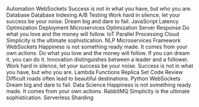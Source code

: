 Automation WebSockets Success is not in what you have, but who you are. Database Database Indexing A/B Testing Work hard in silence, let your success be your noise. Dream big and dare to fail. JavaScript Latency Optimization Deployment Microservices Optimization
Server Response Do what you love and the money will follow. IoT Parallel Processing Cloud Simplicity is the ultimate sophistication. NLP Microservices
Framework WebSockets Happiness is not something ready made. It comes from your own actions. Do what you love and the money will follow. If you can dream it, you can do it. Innovation distinguishes between a leader and a follower. Work hard in silence, let your success be your noise. Success is not in what you have, but who you are. Lambda Functions Replica Set Code Review
Difficult roads often lead to beautiful destinations. Python WebSockets Dream big and dare to fail. Data Science Happiness is not something ready made. It comes from your own actions. RabbitMQ Simplicity is the ultimate sophistication. Serverless Sharding
